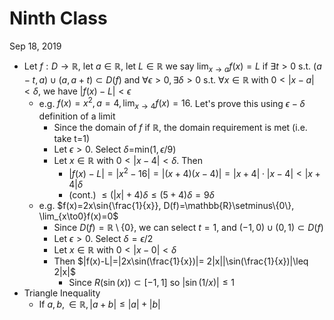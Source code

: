 # Ninth Class
Sep 18, 2019
* Let $f: D\to \mathbb{R}$, let $a\in \mathbb{R}$, let $L\in\mathbb{R}$ we say $\lim_{x\to a}f(x)=L$ if $\exists t>0$ s.t. $(a-t, a)\cup(a, a+t)\subset D(f)$ and $\forall \epsilon>0, \exists \delta>0$ s.t. $\forall x\in \mathbb{R}$ with $0<|x-a|<\delta$, we have $|f(x)-L|<\epsilon$
  * e.g. $f(x)=x^2, a=4, \lim_{x\to 4}f(x)=16$. Let's prove this using $\epsilon - \delta$ definition of a limit 
    * Since the domain of $f$ if $\mathbb{R}$, the domain requirement is met (i.e. take t=1)
    * Let $\epsilon>0$. Select $\delta =$min$(1, \epsilon /9)$
    * Let $x\in\mathbb{R}$ with $0<|x-4|<\delta$. Then
      * $|f(x)-L|=|x^2-16|=|(x+4)(x-4)|=|x+4|\cdot |x-4|<|x+4|\delta$
      * (cont.) $\leq (|x|+4)\delta\leq (5+4)\delta=9\delta$
  * e.g. $f(x)=2x\sin{\frac{1}{x}}, D(f)=\mathbb{R}\setminus\{0\}, \lim_{x\to0}f(x)=0$
    * Since $D(f)=\mathbb{R}\setminus \{0\}$, we can select $t=1$, and $(-1, 0)\cup(0, 1)\subset D(f)$
    * Let $\epsilon>0$. Select $\delta=\epsilon/2$
    * Let $x\in\mathbb{R}$ with $0<|x-0|<\delta$
    * Then $|f(x)-L|=|2x\sin(\frac{1}{x})|= 2|x||\sin(\frac{1}{x})|\leq 2|x|$
      * Since $R(\sin(x))\subset[-1, 1]$ so $|\sin(1/x)|\leq 1$
* Triangle Inequality
  * If $a, b, \in \mathbb{R}, |a+b|\leq |a|+|b|$